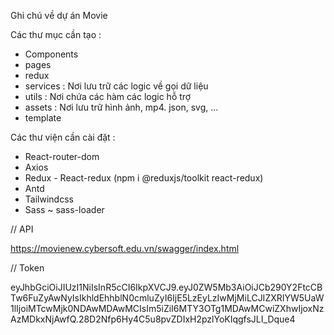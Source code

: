 Ghi chú về dự án Movie

Các thư mục cần tạo :

- Components
- pages
- redux
- services : Nơi lưu trữ các logic về gọi dữ liệu
- utils : Nơi chứa các hàm các logic hỗ trợ
- assets : Nơi lưu trữ hình ảnh, mp4. json, svg, ...
- template

Các thư viện cần cài đặt :

- React-router-dom
- Axios
- Redux - React-redux (npm i @reduxjs/toolkit react-redux)
- Antd
- Tailwindcss
- Sass ~ sass-loader

// API 

https://movienew.cybersoft.edu.vn/swagger/index.html

// Token 

eyJhbGciOiJIUzI1NiIsInR5cCI6IkpXVCJ9.eyJ0ZW5Mb3AiOiJCb290Y2FtcCBTw6FuZyAwNyIsIkhldEhhblN0cmluZyI6IjE5LzEyLzIwMjMiLCJIZXRIYW5UaW1lIjoiMTcwMjk0NDAwMDAwMCIsIm5iZiI6MTY3OTg1MDAwMCwiZXhwIjoxNzAzMDkxNjAwfQ.28D2Nfp6Hy4C5u8pvZDIxH2pzlYoKIqgfsJLI_Dque4